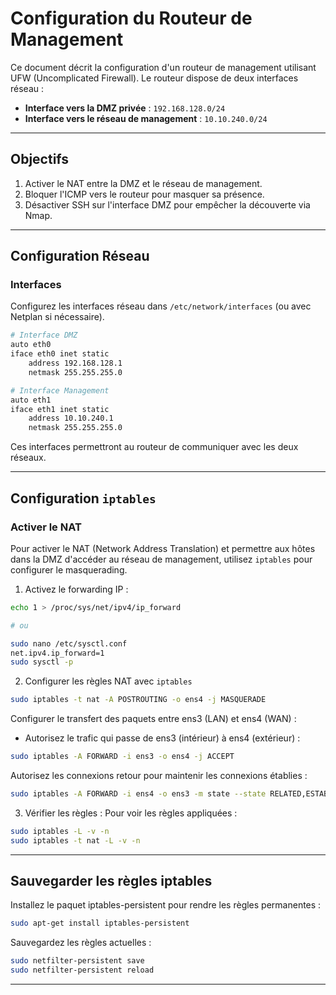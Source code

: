 # Configuration du Routeur de Management

Ce document décrit la configuration d'un routeur de management utilisant UFW (Uncomplicated Firewall). Le routeur dispose de deux interfaces réseau :  
- **Interface vers la DMZ privée** : `192.168.128.0/24`
- **Interface vers le réseau de management** : `10.10.240.0/24`

---

## Objectifs

1. Activer le NAT entre la DMZ et le réseau de management.
2. Bloquer l'ICMP vers le routeur pour masquer sa présence.
3. Désactiver SSH sur l'interface DMZ pour empêcher la découverte via Nmap.

---

## Configuration Réseau

### Interfaces
Configurez les interfaces réseau dans `/etc/network/interfaces` (ou avec Netplan si nécessaire).

```bash
# Interface DMZ
auto eth0
iface eth0 inet static
    address 192.168.128.1
    netmask 255.255.255.0

# Interface Management
auto eth1
iface eth1 inet static
    address 10.10.240.1
    netmask 255.255.255.0
```

Ces interfaces permettront au routeur de communiquer avec les deux réseaux.

---

## Configuration `iptables`

### Activer le NAT

Pour activer le NAT (Network Address Translation) et permettre aux hôtes dans la DMZ d'accéder au réseau de management, utilisez `iptables` pour configurer le masquerading.

1. Activez le forwarding IP :

```bash 
echo 1 > /proc/sys/net/ipv4/ip_forward

# ou 

sudo nano /etc/sysctl.conf
net.ipv4.ip_forward=1
sudo sysctl -p
```

2. Configurer les règles NAT avec `iptables` 

```bash
sudo iptables -t nat -A POSTROUTING -o ens4 -j MASQUERADE
```
Configurer le transfert des paquets entre ens3 (LAN) et ens4 (WAN) :
- Autorisez le trafic qui passe de ens3 (intérieur) à ens4 (extérieur) :
```bash
sudo iptables -A FORWARD -i ens3 -o ens4 -j ACCEPT
```
Autorisez les connexions retour pour maintenir les connexions établies :
```bash
sudo iptables -A FORWARD -i ens4 -o ens3 -m state --state RELATED,ESTABLISHED -j ACCEPT
```
3. Vérifier les règles : Pour voir les règles appliquées :
```bash
sudo iptables -L -v -n
sudo iptables -t nat -L -v -n
```

---

## Sauvegarder les règles iptables
Installez le paquet iptables-persistent pour rendre les règles permanentes :
```bash
sudo apt-get install iptables-persistent
```

Sauvegardez les règles actuelles :
```bash
sudo netfilter-persistent save
sudo netfilter-persistent reload
```

---